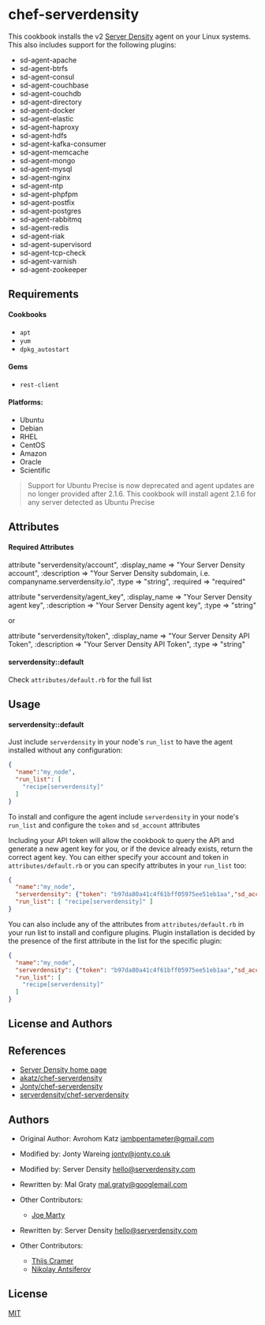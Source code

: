chef-serverdensity
======================
This cookbook installs the v2 [Server Density](http://www.serverdensity.com/) agent on your Linux systems. This also includes support for the following plugins:

* sd-agent-apache
* sd-agent-btrfs
* sd-agent-consul
* sd-agent-couchbase
* sd-agent-couchdb
* sd-agent-directory
* sd-agent-docker
* sd-agent-elastic
* sd-agent-haproxy
* sd-agent-hdfs
* sd-agent-kafka-consumer
* sd-agent-memcache
* sd-agent-mongo
* sd-agent-mysql
* sd-agent-nginx
* sd-agent-ntp
* sd-agent-phpfpm
* sd-agent-postfix
* sd-agent-postgres
* sd-agent-rabbitmq
* sd-agent-redis
* sd-agent-riak
* sd-agent-supervisord
* sd-agent-tcp-check
* sd-agent-varnish
* sd-agent-zookeeper

Requirements
------------
#### Cookbooks
- `apt`
- `yum`
- `dpkg_autostart`

#### Gems
- `rest-client`

#### Platforms:
- Ubuntu
- Debian
- RHEL
- CentOS
- Amazon
- Oracle
- Scientific

> Support for Ubuntu Precise is now deprecated and agent updates are no longer provided after 2.1.6. This cookbook will install agent 2.1.6 for any server detected as Ubuntu Precise

Attributes
----------
#### Required Attributes
attribute "serverdensity/account",
  :display_name => "Your Server Density account",
  :description => "Your Server Density subdomain, i.e. companyname.serverdensity.io",
  :type => "string",
  :required => "required"

attribute "serverdensity/agent_key",
  :display_name => "Your Server Density agent key",
  :description => "Your Server Density agent key",
  :type => "string"

or

attribute "serverdensity/token",
  :display_name => "Your Server Density API Token",
  :description => "Your Server Density API Token",
  :type => "string"

#### serverdensity::default
Check `attributes/default.rb` for the full list

Usage
-----
#### serverdensity::default
Just include `serverdensity` in your node's `run_list` to have the agent installed without any configuration:

```json
{
  "name":"my_node",
  "run_list": [
    "recipe[serverdensity]"
  ]
}
```
To install and configure the agent include `serverdensity` in your node's `run_list` and configure the `token` and `sd_account` attributes

Including your API token will allow the cookbook to query the API and generate a new agent key for you, or if the device already exists, return the correct agent key.
You can either specify your account and token in `attributes/default.rb` or you can specify attributes in your `run_list` too:
```json
{
  "name":"my_node",
  "serverdensity": {"token": "b97da80a41c4f61bff05975ee51eb1aa","sd_account":"example"},
  "run_list": [ "recipe[serverdensity]" ]
}
```
You can also include any of the attributes from `attributes/default.rb` in your run list to install and configure plugins. Plugin installation is decided by the presence of the first attribute in the list for the specific plugin:
```json
{
  "name":"my_node",
  "serverdensity": {"token": "b97da80a41c4f61bff05975ee51eb1aa","sd_account":"example","apache_status_url":"http://localhost/server-status?auto"},
  "run_list": [
    "recipe[serverdensity]"
  ]
}
```

License and Authors
-------------------
## References

* [Server Density home page](http://www.serverdensity.com/)
* [akatz/chef-serverdensity](https://github.com/akatz/chef-serverdensity)
* [Jonty/chef-serverdensity](https://github.com/Jonty/chef-serverdensity)
* [serverdensity/chef-serverdensity](https://github.com/serverdensity/chef-serverdensity)

## Authors

* Original Author: Avrohom Katz <iambpentameter@gmail.com>
* Modified by: Jonty Wareing <jonty@jonty.co.uk>
* Modified by: Server Density <hello@serverdensity.com>
* Rewritten by: Mal Graty <mal.graty@googlemail.com>
* Other Contributors:
  * [Joe Marty](https://github.com/mltsy)

* Rewritten by: Server Density <hello@serverdensity.com>
* Other Contributors:
  * [Thijs Cramer](https://github.com/FireDrunk)
  * [Nikolay Antsiferov](https://github.com/Nklya)

## License

[MIT](/LICENSE)
